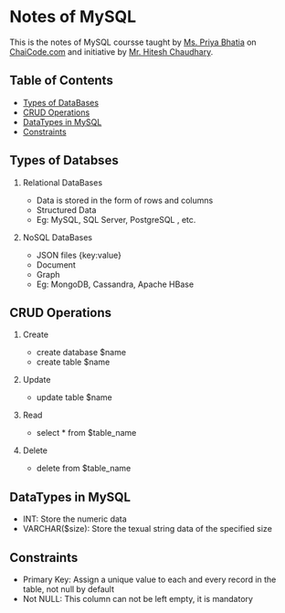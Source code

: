 # Notes of MySQL

This is the notes of MySQL coursse taught by [Ms. Priya Bhatia](https://www.techforallwithpriya.com/) on [ChaiCode.com](https://chaicode.com/) and initiative by [Mr. Hitesh Chaudhary](https://hitesh.ai/).

## Table of Contents

- [Types of DataBases](#types-of-databases)
- [CRUD Operations](#crud-operations)
- [DataTypes in MySQL](#datatypes-in-mysql)
- [Constraints](#constraints)

## Types of Databses

1. Relational DataBases
    - Data is stored in the form of rows and columns
    - Structured Data
    - Eg: MySQL, SQL Server, PostgreSQL , etc.

2. NoSQL DataBases
    - JSON files {key:value}
    - Document
    - Graph
    - Eg: MongoDB, Cassandra, Apache HBase

## CRUD Operations

1. Create
    - create database $name
    - create table $name

2. Update
    - update table $name

3. Read
    - select * from $table_name

4. Delete
    - delete from $table_name


## DataTypes in MySQL

- INT: Store the numeric data
- VARCHAR($size): Store the texual string data of the specified size 

## Constraints
- Primary Key: Assign a unique value to each and every record in the table, not null by default
- Not NULL: This column can not be left empty, it is mandatory


